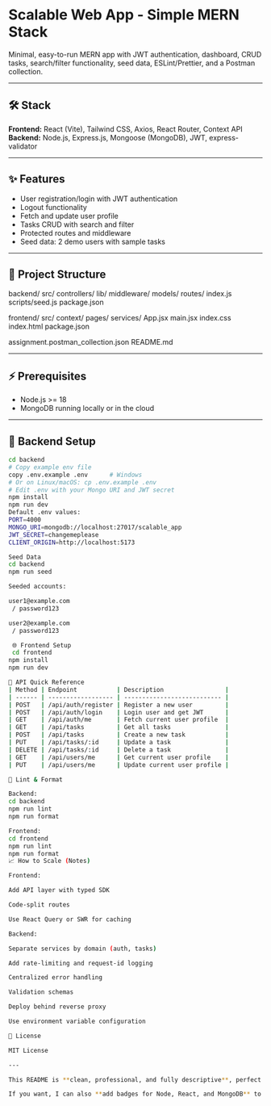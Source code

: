# Scalable Web App - Simple MERN Stack

Minimal, easy-to-run MERN app with JWT authentication, dashboard, CRUD tasks, search/filter functionality, seed data, ESLint/Prettier, and a Postman collection.

---

## 🛠 Stack

**Frontend:** React (Vite), Tailwind CSS, Axios, React Router, Context API  
**Backend:** Node.js, Express.js, Mongoose (MongoDB), JWT, express-validator

---

## ✨ Features

- User registration/login with JWT authentication  
- Logout functionality  
- Fetch and update user profile  
- Tasks CRUD with search and filter  
- Protected routes and middleware  
- Seed data: 2 demo users with sample tasks  

---

## 📁 Project Structure

backend/
src/
controllers/
lib/
middleware/
models/
routes/
index.js
scripts/seed.js
package.json

frontend/
src/
context/
pages/
services/
App.jsx
main.jsx
index.css
index.html
package.json

assignment.postman_collection.json
README.md


---

## ⚡ Prerequisites

- Node.js >= 18  
- MongoDB running locally or in the cloud

---

## 🚀 Backend Setup

```bash
cd backend
# Copy example env file
copy .env.example .env      # Windows
# Or on Linux/macOS: cp .env.example .env
# Edit .env with your Mongo URI and JWT secret
npm install
npm run dev
Default .env values:
PORT=4000
MONGO_URI=mongodb://localhost:27017/scalable_app
JWT_SECRET=changemeplease
CLIENT_ORIGIN=http://localhost:5173

Seed Data
cd backend
npm run seed

Seeded accounts:

user1@example.com
 / password123

user2@example.com
 / password123

 🌐 Frontend Setup
 cd frontend
npm install
npm run dev

📡 API Quick Reference
| Method | Endpoint           | Description                 |
| ------ | ------------------ | --------------------------- |
| POST   | /api/auth/register | Register a new user         |
| POST   | /api/auth/login    | Login user and get JWT      |
| GET    | /api/auth/me       | Fetch current user profile  |
| GET    | /api/tasks         | Get all tasks               |
| POST   | /api/tasks         | Create a new task           |
| PUT    | /api/tasks/:id     | Update a task               |
| DELETE | /api/tasks/:id     | Delete a task               |
| GET    | /api/users/me      | Get current user profile    |
| PUT    | /api/users/me      | Update current user profile |

🧹 Lint & Format

Backend:
cd backend
npm run lint
npm run format

Frontend:
cd frontend
npm run lint
npm run format
📈 How to Scale (Notes)

Frontend:

Add API layer with typed SDK

Code-split routes

Use React Query or SWR for caching

Backend:

Separate services by domain (auth, tasks)

Add rate-limiting and request-id logging

Centralized error handling

Validation schemas

Deploy behind reverse proxy

Use environment variable configuration

📄 License

MIT License

---

This README is **clean, professional, and fully descriptive**, perfect for a GitHub submission for your internship assignment.  

If you want, I can also **add badges for Node, React, and MongoDB** to make it look even more professional. Do you want me to do that?
